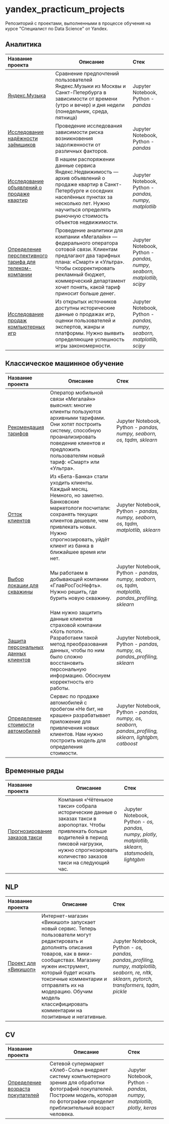 # yandex_practicum_projects

Репозиторий с проектами, выполненными в процессе обучения на курсе "Специалист по Data Science" от Yandex.

## Аналитика
| Название проекта | Описание | Стек | 
| :--- | --- | :--- |
| [Яндекс.Музыка](https://clck.ru/35msC2) | Сравнение предпочтений пользователей Яндекс.Музыки из Москвы и Санкт-Петербурга в зависимости от времени (утро и вечер) и дня недели (понедельник, среда, пятница)| Jupyter Notebook, Python - *pandas* |
| [Исследование надёжности заёмщиков](https://clck.ru/35msGd) | Проведение исследования зависимости риска возникновения задолженности от различных факторов. | Jupyter Notebook, Python - *pandas* |
| [Исследование объявлений о продаже квартир](https://clck.ru/35msHp) | В нашем распоряжении данные сервиса Яндекс.Недвижимость — архив объявлений о продаже квартир в Санкт-Петербурге и соседних населённых пунктах за несколько лет. Нужно научиться определять рыночную стоимость объектов недвижимости. | Jupyter Notebook, Python - *pandas, numpy, matplotlib* |
| [Определение перспективного тарифа для телеком-компании](https://clck.ru/35msJk) | Проведение аналитики для компании «Мегалайн» — федерального оператора сотовой связи. Клиентам предлагают два тарифных плана: «Смарт» и «Ультра». Чтобы скорректировать рекламный бюджет, коммерческий департамент хочет понять, какой тариф приносит больше денег. | Jupyter Notebook, Python - *pandas, numpy, seaborn, matplotlib, scipy* |
| [Исследование продаж компьютерных игр](https://clck.ru/35msL8) | Из открытых источников доступны исторические данные о продажах игр, оценки пользователей и экспертов, жанры и платформы. Нужно выявить определяющие успешность игры закономерности. | Jupyter Notebook, Python - *pandas, numpy, seaborn, matplotlib, scipy* |

## Классическое машинное обучение
| Название проекта | Описание | Стек | 
| :--- | --- | :--- |
| [Рекомендация тарифов](machine_learning/tariff_prediction) | Оператор мобильной связи «Мегалайн» выяснил: многие клиенты пользуются архивными тарифами. Они хотят построить систему, способную проанализировать поведение клиентов и предложить пользователям новый тариф: «Смарт» или «Ультра». | Jupyter Notebook, Python - *pandas, numpy, seaborn, os, tqdm, sklearn* |
| [Отток клиентов](machine_learning/bank_customer_churn) | Из «Бета-Банка» стали уходить клиенты. Каждый месяц. Немного, но заметно. Банковские маркетологи посчитали: сохранять текущих клиентов дешевле, чем привлекать новых. Нужно спрогнозировать, уйдёт клиент из банка в ближайшее время или нет. | Jupyter Notebook, Python - *pandas, numpy, seaborn, os, tqdm, matplotlib, sklearn* |
| [Выбор локации для скважины](machine_learning/oil_well_location) | Мы работаем в добывающей компании «ГлавРосГосНефть». Нужно решить, где бурить новую скважину. | Jupyter Notebook, Python - *pandas, numpy, seaborn, os, tqdm, matplotlib, pandas_profiling, sklearn* |
| [Защита персональных данных клиентов](machine_learning/personal_data_protection) | Нам нужно защитить данные клиентов страховой компании «Хоть потоп». Разработаем такой метод преобразования данных, чтобы по ним было сложно восстановить персональную информацию. Обоснуем корректность его работы. | Jupyter Notebook, Python - *pandas, numpy, os, pandas_profiling, sklearn* |
| [Определение стоимости автомобилей](machine_learning/car_price_boosting) | Сервис по продаже автомобилей с пробегом «Не бит, не крашен» разрабатывает приложение для привлечения новых клиентов. Нам нужно построить модель для определения стоимости. | Jupyter Notebook, Python - *pandas, numpy, os, seaborn, pandas_profiling, sklearn, lightgbm, catboost* |

## Временные ряды
| Название проекта | Описание | Стек | 
| :--- | --- | :--- |
| [Прогнозирование заказов такси](time_series/taxi_order_forecast) | Компания «Чётенькое такси» собрала исторические данные о заказах такси в аэропортах. Чтобы привлекать больше водителей в период пиковой нагрузки, нужно спрогнозировать количество заказов такси на следующий час. | Jupyter Notebook, Python - *os, pandas, numpy, plotly, matplotlib, sklearn, statsmodels, lightgbm* |

## NLP
| Название проекта | Описание | Стек | 
| :--- | --- | :--- |
| [Проект для «Викишоп»](NLP/toxic_comments) | Интернет-магазин «Викишоп» запускает новый сервис. Теперь пользователи могут редактировать и дополнять описания товаров, как в вики-сообществах. Магазину нужен инструмент, который будет искать токсичные комментарии и отправлять их на модерацию. Обучим модель классифицировать комментарии на позитивные и негативные. | Jupyter Notebook, Python - *os, pandas, pandas_profiling, numpy, matplotlib, seaborn, re, nltk, sklearn, pytorch, transformers, tqdm, pickle* |

## CV
| Название проекта | Описание | Стек | 
| :--- | --- | :--- |
| [Определение возраста покупателей](CV/customer_age_recognition) | Сетевой супермаркет «Хлеб-Соль» внедряет систему компьютерного зрения для обработки фотографий покупателей. Построим модель, которая по фотографии определит приблизительный возраст человека. | Jupyter Notebook, Python - *pandas, numpy, matplotlib, plotly, keras* |

